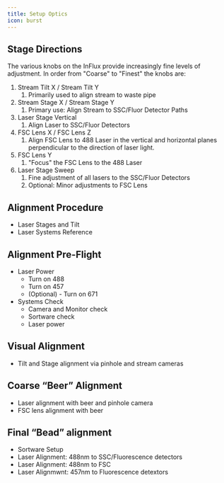 ```yaml
---
title: Setup Optics
icon: burst
---
```





## Stage Directions

The various knobs on the InFlux provide increasingly fine levels of adjustment. In order from "Coarse" to "Finest" the knobs are:

1.  Stream Tilt X / Stream Tilt Y
    1.  Primarily used to align stream to waste pipe
2.  Stream Stage X / Stream Stage Y
    1.  Primary use: Align Stream to SSC/Fluor Detector Paths
3.  Laser Stage Vertical
    1.  Align Laser to SSC/Fluor Detectors
4.  FSC Lens X / FSC Lens Z
    1.  Align FSC Lens to 488 Laser in the vertical and horizontal planes perpendicular to the direction of laser light.
5.  FSC Lens Y 
    1.  "Focus" the FSC Lens to the 488 Laser
6.  Laser Stage Sweep
    1.  Fine adjustment of all lasers to the SSC/Fluor Detectors
    2.  Optional: Minor adjustments to FSC Lens 

## Alignment Procedure

-   Laser Stages and Tilt
-   Laser Systems Reference

## Alignment Pre-Flight

-   Laser Power
    -   Turn on 488
    -   Turn on 457
    -   (Optional) - Turn on 671
-   Systems Check
    -   Camera and Monitor check 
    -   Sortware check
    -   Laser power

## Visual Alignment

-   Tilt and Stage alignment via pinhole and stream cameras

## Coarse “Beer” Alignment

-   Laser alignment with beer and pinhole camera
-   FSC lens alignment with beer

## Final “Bead” alignment

-   Sortware Setup
-   Laser Alignment: 488nm to SSC/Fluorescence detectors 
-   Laser Alignment: 488nm to FSC
-   Laser Alignmwnt: 457nm to Fluorescence detextors 





